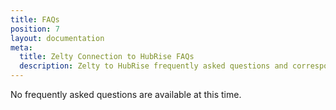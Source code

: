 ```yaml
---
title: FAQs
position: 7
layout: documentation
meta:
  title: Zelty Connection to HubRise FAQs
  description: Zelty to HubRise frequently asked questions and corresponding answers to help you answer support queries autonomously.
---
```


No frequently asked questions are available at this time.
